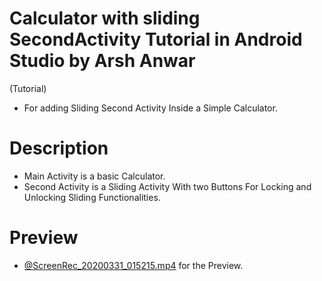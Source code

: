 # Calculator with sliding SecondActivity Tutorial in Android Studio by Arsh Anwar
(Tutorial)
- For adding Sliding Second Activity Inside a Simple Calculator.
# Description
- Main Activity is a basic Calculator. 
- Second Activity is a Sliding Activity With two Buttons For Locking and Unlocking Sliding Functionalities.
 # Preview
 - [@ScreenRec_20200331_015215.mp4](https://github.com/arshanwar/Calculator-with-sliding-Second-Activity-Tutorial-Android-Studio/blob/master/ScreenRec_20200331_015215.mp4) for the Preview.
